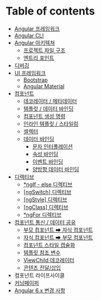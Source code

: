 # Table of contents

* [Angular 프레임워크](README.md)
* [Angular CLI](angular-cli.md)
* [Angular 아키텍쳐](architecture/README.md)
  * [프로젝트 파일 구조](architecture/file-structure.md)
  * [엔트리 포인트](architecture/entry-point.md)
* [디버깅](debugging.md)
* [UI 프레임워크](ui-frameworks/README.md)
  * [Bootstrap](ui-frameworks/bootstrap.md)
  * [Angular Material](ui-frameworks/angular-material.md)
* [컴포넌트](components/README.md)
  * [데코레이터 / 메타데이터](components/decorator-metadata.md)
  * [템플릿 / 데이터 바인딩](components/template-data-binding.md)
  * [컴포넌트 생성 명령](components/generate-component.md)
  * [인라인 템플릿 / 스타일링](components/inline-template-style.md)
  * [셀렉터](components/metadata-selector.md)
  * [데이터 바인딩](components/data-binding/README.md)
    * [문자 인터폴레이션](components/data-binding/string-interpolation.md)
    * [속성 바인딩](components/data-binding/prop-binding.md)
    * [이벤트 바인딩](components/data-binding/event-binding.md)
    * [양방향 데이터 바인딩](components/data-binding/2-way-binding.md)
* [디렉티브](directives/README.md)
  * [\*ngIf - else 디렉티브](directives/ngif-else.md)
  * [\[ngSwitch\] 디렉티브](directives/ngswitch.md)
  * [\[ngStyle\] 디렉티브](directives/ngstyle.md)
  * [\[ngClass\] 디렉티브](directives/ngclass.md)
  * [\*ngFor 디렉티브](directives/ngfor.md)
* [컴포넌트 통신 / 데이터 공유](comp-communication/README.md)
  * [부모 컴포넌트 ➡ 자식 컴포넌트](comp-communication/parent2child.md)
  * [자식 컴포넌트 ➡ 부모 컴포넌트](comp-communication/child2parent.md)
  * [컴포넌트 스타일 캡슐화](comp-communication/view-encapsulation.md)
  * [템플릿 참조 변수](comp-communication/template-ref-var.md)
  * [ViewChild 데코레이터](comp-communication/viewchild.md)
  * [콘텐츠 전달/삽입](comp-communication/ng-content.md)
* 컴포넌트 라이프사이클
* [커닝페이퍼](cheat-sheet.md)
* [Angular 6.x 변경 사항](change-angular-6.md)

